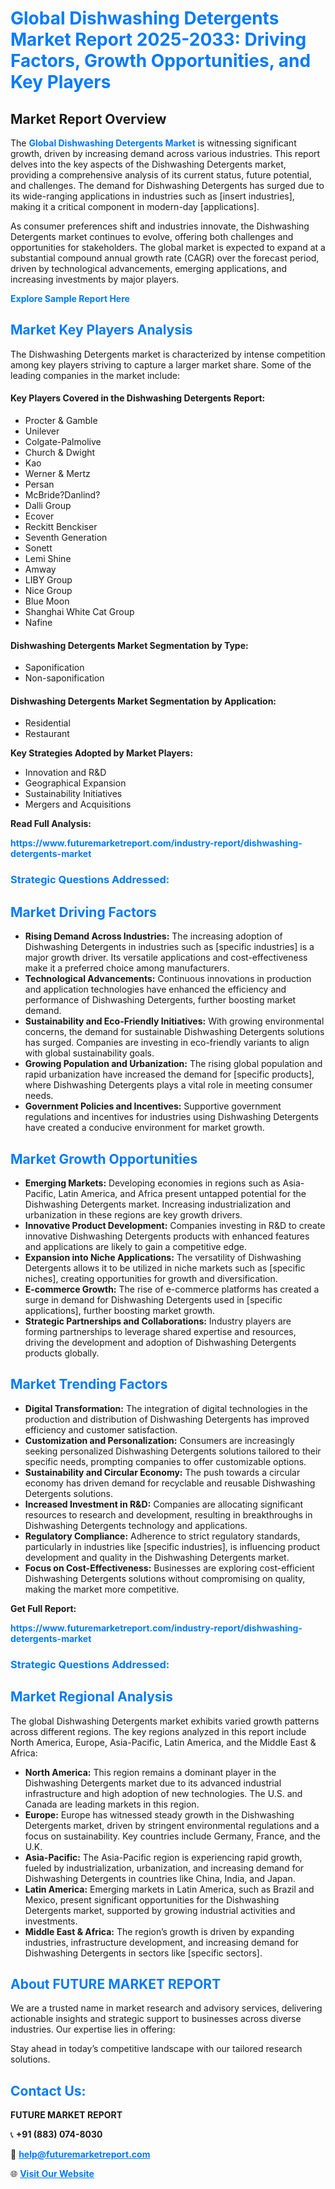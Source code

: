 <h1 style="color: #007BFF;">Global Dishwashing Detergents Market Report 2025-2033: Driving Factors, Growth Opportunities, and Key Players</h1>

<section id="overview">
<h2>Market Report Overview</h2>
<p>The <a href="https://www.futuremarketreport.com/industry-report/dishwashing-detergents-market" style="color: #007BFF; text-decoration: none;"><strong>Global Dishwashing Detergents Market</strong></a> is witnessing significant growth, driven by increasing demand across various industries. This report delves into the key aspects of the Dishwashing Detergents market, providing a comprehensive analysis of its current status, future potential, and challenges. The demand for Dishwashing Detergents has surged due to its wide-ranging applications in industries such as [insert industries], making it a critical component in modern-day [applications].</p>
<p>As consumer preferences shift and industries innovate, the Dishwashing Detergents market continues to evolve, offering both challenges and opportunities for stakeholders. The global market is expected to expand at a substantial compound annual growth rate (CAGR) over the forecast period, driven by technological advancements, emerging applications, and increasing investments by major players.</p>
</section>

<section id="overview">
<p><a href="https://www.futuremarketreport.com/request-sample/reportId=62852" style="color: #007BFF; text-decoration: none;"><strong>Explore Sample Report Here</strong></a></p>
</section>

<section id="key-players">
<h2 style="color: #007BFF;">Market Key Players Analysis</h2>
<p>The Dishwashing Detergents market is characterized by intense competition among key players striving to capture a larger market share. Some of the leading companies in the market include:</p>
<h4>Key Players Covered in the Dishwashing Detergents Report:</h4>
<ul><li>Procter &amp; Gamble</li><li>Unilever</li><li>Colgate-Palmolive</li><li>Church &amp; Dwight</li><li>Kao</li><li>Werner &amp; Mertz</li><li>Persan</li><li>McBride?Danlind?</li><li>Dalli Group</li><li>Ecover</li><li>Reckitt Benckiser</li><li>Seventh Generation</li><li>Sonett</li><li>Lemi Shine</li><li>Amway</li><li>LIBY Group</li><li>Nice Group</li><li>Blue Moon</li><li>Shanghai White Cat Group</li><li>Nafine</li></ul>
<h4>Dishwashing Detergents Market Segmentation by Type:</h4>
<ul><li>Saponification</li><li>Non-saponification</li></ul>

<h4>Dishwashing Detergents Market Segmentation by Application:</h4>
<ul><li>Residential</li><li>Restaurant</li></ul>
<p><strong>Key Strategies Adopted by Market Players:</strong></p>
<ul>
<li>Innovation and R&D</li>
<li>Geographical Expansion</li>
<li>Sustainability Initiatives</li>
<li>Mergers and Acquisitions</li>
</ul>
</section>

<section>
<p><strong>Read Full Analysis: </strong></p><a href="https://www.futuremarketreport.com/industry-report/dishwashing-detergents-market" style="color: #007BFF; text-decoration: none;"><strong>https://www.futuremarketreport.com/industry-report/dishwashing-detergents-market</strong></a>
<h3 style="color: #007BFF;">Strategic Questions Addressed:</h3>
</section>

<section id="driving-factors">
<h2 style="color: #007BFF;">Market Driving Factors</h2>
<ul>
<li><strong>Rising Demand Across Industries:</strong> The increasing adoption of Dishwashing Detergents in industries such as [specific industries] is a major growth driver. Its versatile applications and cost-effectiveness make it a preferred choice among manufacturers.</li>
<li><strong>Technological Advancements:</strong> Continuous innovations in production and application technologies have enhanced the efficiency and performance of Dishwashing Detergents, further boosting market demand.</li>
<li><strong>Sustainability and Eco-Friendly Initiatives:</strong> With growing environmental concerns, the demand for sustainable Dishwashing Detergents solutions has surged. Companies are investing in eco-friendly variants to align with global sustainability goals.</li>
<li><strong>Growing Population and Urbanization:</strong> The rising global population and rapid urbanization have increased the demand for [specific products], where Dishwashing Detergents plays a vital role in meeting consumer needs.</li>
<li><strong>Government Policies and Incentives:</strong> Supportive government regulations and incentives for industries using Dishwashing Detergents have created a conducive environment for market growth.</li>
</ul>
</section>

<section id="growth-opportunities">
<h2 style="color: #007BFF;">Market Growth Opportunities</h2>
<ul>
<li><strong>Emerging Markets:</strong> Developing economies in regions such as Asia-Pacific, Latin America, and Africa present untapped potential for the Dishwashing Detergents market. Increasing industrialization and urbanization in these regions are key growth drivers.</li>
<li><strong>Innovative Product Development:</strong> Companies investing in R&D to create innovative Dishwashing Detergents products with enhanced features and applications are likely to gain a competitive edge.</li>
<li><strong>Expansion into Niche Applications:</strong> The versatility of Dishwashing Detergents allows it to be utilized in niche markets such as [specific niches], creating opportunities for growth and diversification.</li>
<li><strong>E-commerce Growth:</strong> The rise of e-commerce platforms has created a surge in demand for Dishwashing Detergents used in [specific applications], further boosting market growth.</li>
<li><strong>Strategic Partnerships and Collaborations:</strong> Industry players are forming partnerships to leverage shared expertise and resources, driving the development and adoption of Dishwashing Detergents products globally.</li>
</ul>
</section>

<section id="trending-factors">
<h2 style="color: #007BFF;">Market Trending Factors</h2>
<ul>
<li><strong>Digital Transformation:</strong> The integration of digital technologies in the production and distribution of Dishwashing Detergents has improved efficiency and customer satisfaction.</li>
<li><strong>Customization and Personalization:</strong> Consumers are increasingly seeking personalized Dishwashing Detergents solutions tailored to their specific needs, prompting companies to offer customizable options.</li>
<li><strong>Sustainability and Circular Economy:</strong> The push towards a circular economy has driven demand for recyclable and reusable Dishwashing Detergents solutions.</li>
<li><strong>Increased Investment in R&D:</strong> Companies are allocating significant resources to research and development, resulting in breakthroughs in Dishwashing Detergents technology and applications.</li>
<li><strong>Regulatory Compliance:</strong> Adherence to strict regulatory standards, particularly in industries like [specific industries], is influencing product development and quality in the Dishwashing Detergents market.</li>
<li><strong>Focus on Cost-Effectiveness:</strong> Businesses are exploring cost-efficient Dishwashing Detergents solutions without compromising on quality, making the market more competitive.</li>
</ul>
</section>

<section>
<p><strong>Get Full Report: </strong></p><a href="https://www.futuremarketreport.com/industry-report/dishwashing-detergents-market" style="color: #007BFF; text-decoration: none;"><strong>https://www.futuremarketreport.com/industry-report/dishwashing-detergents-market</strong></a>
<h3 style="color: #007BFF;">Strategic Questions Addressed:</h3>
</section>


<section id="regional-analysis">
<h2 style="color: #007BFF;">Market Regional Analysis</h2>
<p>The global Dishwashing Detergents market exhibits varied growth patterns across different regions. The key regions analyzed in this report include North America, Europe, Asia-Pacific, Latin America, and the Middle East & Africa:</p>
<ul>
<li><strong>North America:</strong> This region remains a dominant player in the Dishwashing Detergents market due to its advanced industrial infrastructure and high adoption of new technologies. The U.S. and Canada are leading markets in this region.</li>
<li><strong>Europe:</strong> Europe has witnessed steady growth in the Dishwashing Detergents market, driven by stringent environmental regulations and a focus on sustainability. Key countries include Germany, France, and the U.K.</li>
<li><strong>Asia-Pacific:</strong> The Asia-Pacific region is experiencing rapid growth, fueled by industrialization, urbanization, and increasing demand for Dishwashing Detergents in countries like China, India, and Japan.</li>
<li><strong>Latin America:</strong> Emerging markets in Latin America, such as Brazil and Mexico, present significant opportunities for the Dishwashing Detergents market, supported by growing industrial activities and investments.</li>
<li><strong>Middle East & Africa:</strong> The region’s growth is driven by expanding industries, infrastructure development, and increasing demand for Dishwashing Detergents in sectors like [specific sectors].</li>
</ul>
</section>

<footer>
<h2 style="color: #007BFF;">About FUTURE MARKET REPORT</h2>
<p>We are a trusted name in market research and advisory services, delivering actionable insights and strategic support to businesses across diverse industries. Our expertise lies in offering:</p>

<p>Stay ahead in today’s competitive landscape with our tailored research solutions.</p>

<h2 style="color: #007BFF;">Contact Us:</h2>
<p><strong>FUTURE MARKET REPORT</strong></p>
<p>📞 <strong>+91 (883) 074-8030</strong></p>
<p>📧 <strong><a href="mailto:help@futuremarketreport.com" style="color: #007BFF;">help@futuremarketreport.com</a></strong></p>
<p>🌐 <strong><a href="https://www.futuremarketreport.com/" style="color: #007BFF;">Visit Our Website</a></strong></p>
</footer>